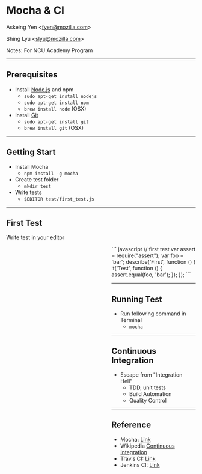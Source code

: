 # Mocha & CI

Askeing Yen &lt;fyen@mozilla.com&gt;

Shing Lyu &lt;slyu@mozilla.com&gt;

Notes: For NCU Academy Program

----

## Prerequisites

* Install [Node.js](https://nodejs.org/en/) and npm
    * `sudo apt-get install nodejs`
    * `sudo apt-get install npm`
    * `brew install node` (OSX)
* Install [Git](https://git-scm.com/)
    * `sudo apt-get install git`
    * `brew install git` (OSX)

----

## Getting Start

* Install Mocha
    * `npm install -g mocha`
* Create test folder
    * `mkdir test`
* Write tests
    * `$EDITOR test/first_test.js`

----

## First Test

Write test in your editor

<div style='margin: 0px auto; text-align: left; padding-left: 280px;'>
``` javascript
  // first test
  var assert = require("assert");
  var foo = 'bar';
  describe('First', function () {
    it('Test', function () {
      assert.equal(foo, 'bar');
    });
  });
```

----

## Running Test

* Run following command in Terminal
    * `mocha`

----

## Continuous Integration

* Escape from "Integration Hell"
    * TDD, unit tests
    * Build Automation
    * Quality Control

----

## Reference

* Mocha: [Link](http://mochajs.org/)
* Wikipedia [Continuous Integration](https://en.wikipedia.org/wiki/Continuous_integration)
* Travis CI: [Link](https://travis-ci.org/)
* Jenkins CI: [Link](http://jenkins-ci.org/)
